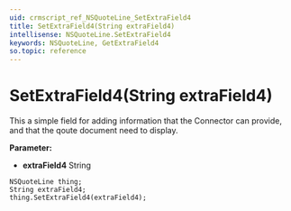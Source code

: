 ```yaml
---
uid: crmscript_ref_NSQuoteLine_SetExtraField4
title: SetExtraField4(String extraField4)
intellisense: NSQuoteLine.SetExtraField4
keywords: NSQuoteLine, GetExtraField4
so.topic: reference
---
```


# SetExtraField4(String extraField4)

This a simple field for adding information that the Connector can provide, and that the qoute document need to display.

**Parameter:** 
* **extraField4** String

```crmscript
NSQuoteLine thing;
String extraField4;
thing.SetExtraField4(extraField4);
```

